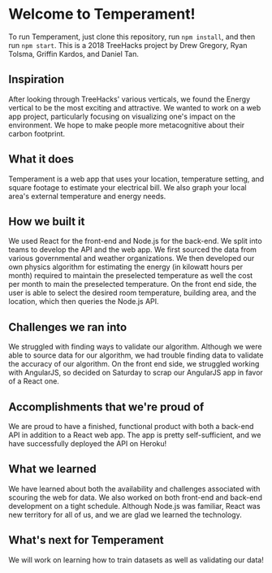 # Welcome to Temperament!
To run Temperament, just clone this repository, run `npm install`, and then run `npm start`.
This is a 2018 TreeHacks project by Drew Gregory, Ryan Tolsma, Griffin Kardos, and Daniel Tan.
## Inspiration
After looking through TreeHacks' various verticals, we found the Energy vertical to be the most exciting and attractive. We wanted to work on a web app project, particularly focusing on visualizing one's impact on the environment. We hope to make people more metacognitive about their carbon footprint.
## What it does
Temperament is a web app that uses your location, temperature setting, and square footage to estimate your electrical bill. We also graph your local area's external temperature and energy needs.
## How we built it
We used React for the front-end and Node.js for the back-end. We split into teams to develop the API and the web app. We first sourced the data from various governmental and weather organizations. We then developed our own physics algorithm for estimating the energy (in kilowatt hours per month) required to maintain the preselected temperature as well the cost per month to main the preselected temperature. On the front end side, the user is able to select the desired room temperature, building area, and the location, which then queries the Node.js API.
## Challenges we ran into
We struggled with finding ways to validate our algorithm. Although we were able to source data for our algorithm, we had trouble finding data to validate the accuracy of our algorithm. On the front end side, we struggled working with AngularJS, so decided on Saturday to scrap our AngularJS app in favor of a React one.
## Accomplishments that we're proud of
We are proud to have a finished, functional product with both a back-end API in addition to a React web app. The app is pretty self-sufficient, and we have successfully deployed the API on Heroku!
## What we learned
We have learned about both the availability and challenges associated with scouring the web for data. We also worked on both front-end and back-end development on a tight schedule. Although Node.js was familiar, React was new territory for all of us, and we are glad we learned the technology.

## What's next for Temperament
We will work on learning how to train datasets as well as validating our data!

